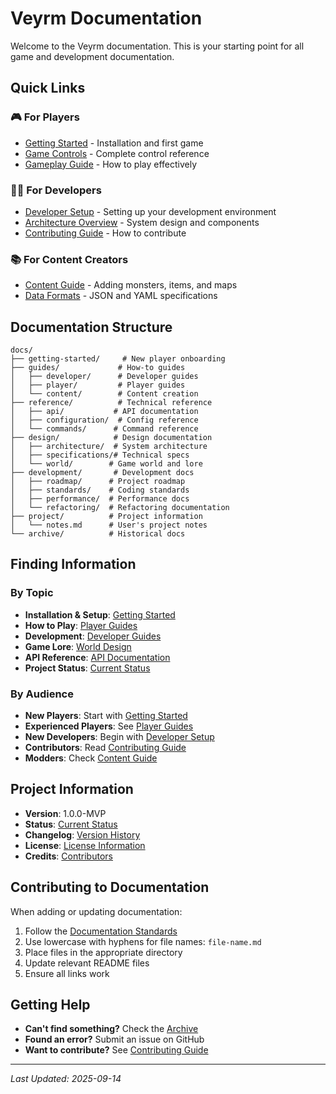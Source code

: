 # Veyrm Documentation

Welcome to the Veyrm documentation. This is your starting point for all game and development documentation.

## Quick Links

### 🎮 For Players
- [Getting Started](getting-started/README.md) - Installation and first game
- [Game Controls](getting-started/controls.md) - Complete control reference
- [Gameplay Guide](guides/player/README.md) - How to play effectively

### 👩‍💻 For Developers
- [Developer Setup](guides/developer/setup.md) - Setting up your development environment
- [Architecture Overview](guides/developer/architecture.md) - System design and components
- [Contributing Guide](guides/developer/contributing.md) - How to contribute

### 📚 For Content Creators
- [Content Guide](guides/content/README.md) - Adding monsters, items, and maps
- [Data Formats](reference/configuration/data-formats.md) - JSON and YAML specifications

## Documentation Structure

```
docs/
├── getting-started/     # New player onboarding
├── guides/             # How-to guides
│   ├── developer/      # Developer guides
│   ├── player/         # Player guides
│   └── content/        # Content creation
├── reference/          # Technical reference
│   ├── api/           # API documentation
│   ├── configuration/  # Config reference
│   └── commands/      # Command reference
├── design/            # Design documentation
│   ├── architecture/  # System architecture
│   ├── specifications/# Technical specs
│   └── world/        # Game world and lore
├── development/       # Development docs
│   ├── roadmap/      # Project roadmap
│   ├── standards/    # Coding standards
│   ├── performance/  # Performance docs
│   └── refactoring/  # Refactoring documentation
├── project/          # Project information
│   └── notes.md      # User's project notes
└── archive/          # Historical docs
```

## Finding Information

### By Topic
- **Installation & Setup**: [Getting Started](getting-started/README.md)
- **How to Play**: [Player Guides](guides/player/README.md)
- **Development**: [Developer Guides](guides/developer/README.md)
- **Game Lore**: [World Design](design/world/README.md)
- **API Reference**: [API Documentation](reference/api/README.md)
- **Project Status**: [Current Status](project/status.md)

### By Audience
- **New Players**: Start with [Getting Started](getting-started/README.md)
- **Experienced Players**: See [Player Guides](guides/player/README.md)
- **New Developers**: Begin with [Developer Setup](guides/developer/setup.md)
- **Contributors**: Read [Contributing Guide](guides/developer/contributing.md)
- **Modders**: Check [Content Guide](guides/content/README.md)

## Project Information

- **Version**: 1.0.0-MVP
- **Status**: [Current Status](project/status.md)
- **Changelog**: [Version History](project/changelog.md)
- **License**: [License Information](project/license.md)
- **Credits**: [Contributors](project/credits.md)

## Contributing to Documentation

When adding or updating documentation:

1. Follow the [Documentation Standards](development/standards/documentation.md)
2. Use lowercase with hyphens for file names: `file-name.md`
3. Place files in the appropriate directory
4. Update relevant README files
5. Ensure all links work

## Getting Help

- **Can't find something?** Check the [Archive](archive/README.md)
- **Found an error?** Submit an issue on GitHub
- **Want to contribute?** See [Contributing Guide](guides/developer/contributing.md)

---

*Last Updated: 2025-09-14*